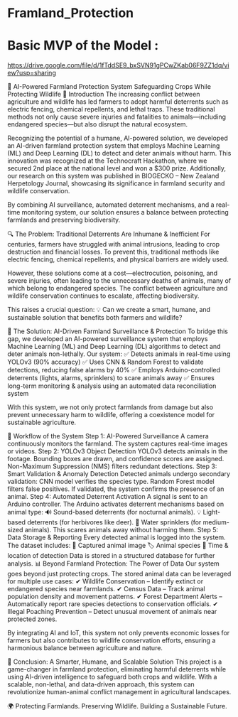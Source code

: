 # Framland_Protection

# Basic MVP of the Model : 
https://drive.google.com/file/d/1fTddSE9_bxSVN91gPCwZKab06F9ZZ1dq/view?usp=sharing

🌾 AI-Powered Farmland Protection System
Safeguarding Crops While Protecting Wildlife
🚀 Introduction
The increasing conflict between agriculture and wildlife has led farmers to adopt harmful deterrents such as electric fencing, chemical repellents, and lethal traps. These traditional methods not only cause severe injuries and fatalities to animals—including endangered species—but also disrupt the natural ecosystem.

Recognizing the potential of a humane, AI-powered solution, we developed an AI-driven farmland protection system that employs Machine Learning (ML) and Deep Learning (DL) to detect and deter animals without harm. This innovation was recognized at the Technocraft Hackathon, where we secured 2nd place at the national level and won a $300 prize. Additionally, our research on this system was published in BIOGECKO – New Zealand Herpetology Journal, showcasing its significance in farmland security and wildlife conservation.

By combining AI surveillance, automated deterrent mechanisms, and a real-time monitoring system, our solution ensures a balance between protecting farmlands and preserving biodiversity.

🔍 The Problem: Traditional Deterrents Are Inhumane & Inefficient
For centuries, farmers have struggled with animal intrusions, leading to crop destruction and financial losses. To prevent this, traditional methods like electric fencing, chemical repellents, and physical barriers are widely used.

However, these solutions come at a cost—electrocution, poisoning, and severe injuries, often leading to the unnecessary deaths of animals, many of which belong to endangered species. The conflict between agriculture and wildlife conservation continues to escalate, affecting biodiversity.

This raises a crucial question:
💡 Can we create a smart, humane, and sustainable solution that benefits both farmers and wildlife?

🤖 The Solution: AI-Driven Farmland Surveillance & Protection
To bridge this gap, we developed an AI-powered surveillance system that employs Machine Learning (ML) and Deep Learning (DL) algorithms to detect and deter animals non-lethally. Our system:
✅ Detects animals in real-time using YOLOv3 (90% accuracy)
✅ Uses CNN & Random Forest to validate detections, reducing false alarms by 40%
✅ Employs Arduino-controlled deterrents (lights, alarms, sprinklers) to scare animals away
✅ Ensures long-term monitoring & analysis using an automated data reconciliation system

With this system, we not only protect farmlands from damage but also prevent unnecessary harm to wildlife, offering a coexistence model for sustainable agriculture.

🔄 Workflow of the System
Step 1: AI-Powered Surveillance
A camera continuously monitors the farmland.
The system captures real-time images or videos.
Step 2: YOLOv3 Object Detection
YOLOv3 detects animals in the footage.
Bounding boxes are drawn, and confidence scores are assigned.
Non-Maximum Suppression (NMS) filters redundant detections.
Step 3: Smart Validation & Anomaly Detection
Detected animals undergo secondary validation:
CNN model verifies the species type.
Random Forest model filters false positives.
If validated, the system confirms the presence of an animal.
Step 4: Automated Deterrent Activation
A signal is sent to an Arduino controller.
The Arduino activates deterrent mechanisms based on animal type:
🔊 Sound-based deterrents (for nocturnal animals).
💡 Light-based deterrents (for herbivores like deer).
🚰 Water sprinklers (for medium-sized animals).
This scares animals away without harming them.
Step 5: Data Storage & Reporting
Every detected animal is logged into the system.
The dataset includes:
📸 Captured animal image
🏷 Animal species
📍 Time & location of detection
Data is stored in a structured database for further analysis.
📊 Beyond Farmland Protection: The Power of Data
Our system goes beyond just protecting crops. The stored animal data can be leveraged for multiple use cases:
✔ Wildlife Conservation – Identify extinct or endangered species near farmlands.
✔ Census Data – Track animal population density and movement patterns.
✔ Forest Department Alerts – Automatically report rare species detections to conservation officials.
✔ Illegal Poaching Prevention – Detect unusual movement of animals near protected zones.

By integrating AI and IoT, this system not only prevents economic losses for farmers but also contributes to wildlife conservation efforts, ensuring a harmonious balance between agriculture and nature.

🚀 Conclusion: A Smarter, Humane, and Scalable Solution
This project is a game-changer in farmland protection, eliminating harmful deterrents while using AI-driven intelligence to safeguard both crops and wildlife. With a scalable, non-lethal, and data-driven approach, this system can revolutionize human-animal conflict management in agricultural landscapes.

🌍 Protecting Farmlands. Preserving Wildlife. Building a Sustainable Future.
